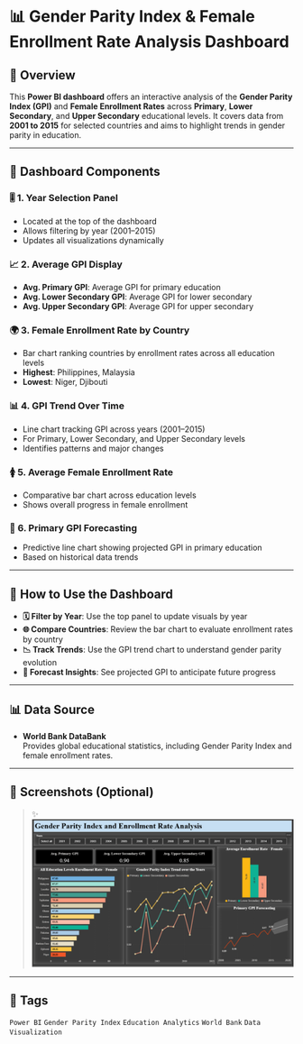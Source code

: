 # 📊 Gender Parity Index & Female Enrollment Rate Analysis Dashboard

## 📝 Overview
This **Power BI dashboard** offers an interactive analysis of the **Gender Parity Index (GPI)** and **Female Enrollment Rates** across
**Primary**, **Lower Secondary**, and **Upper Secondary** educational levels. It covers data from **2001 to 2015** for selected countries
and aims to highlight trends in gender parity in education.

---

## 📂 Dashboard Components

### 🎚️ 1. Year Selection Panel
- Located at the top of the dashboard
- Allows filtering by year (2001–2015)
- Updates all visualizations dynamically

### 📈 2. Average GPI Display
- **Avg. Primary GPI**: Average GPI for primary education
- **Avg. Lower Secondary GPI**: Average GPI for lower secondary
- **Avg. Upper Secondary GPI**: Average GPI for upper secondary

### 🌍 3. Female Enrollment Rate by Country
- Bar chart ranking countries by enrollment rates across all education levels
- **Highest**: Philippines, Malaysia  
- **Lowest**: Niger, Djibouti

### 📊 4. GPI Trend Over Time
- Line chart tracking GPI across years (2001–2015)
- For Primary, Lower Secondary, and Upper Secondary levels
- Identifies patterns and major changes

### 🚺 5. Average Female Enrollment Rate
- Comparative bar chart across education levels
- Shows overall progress in female enrollment

### 🔮 6. Primary GPI Forecasting
- Predictive line chart showing projected GPI in primary education
- Based on historical data trends

---

## 🚀 How to Use the Dashboard

- **🗓 Filter by Year**: Use the top panel to update visuals by year
- **🌐 Compare Countries**: Review the bar chart to evaluate enrollment rates by country
- **📉 Track Trends**: Use the GPI trend chart to understand gender parity evolution
- **🔭 Forecast Insights**: See projected GPI to anticipate future progress

---

## 📊 Data Source

- **World Bank DataBank**  
  Provides global educational statistics, including Gender Parity Index and female enrollment rates.

---

## 📸 Screenshots (Optional)

> ✨ ![Image Alt](https://github.com/shumailanaz-code/gpi-dashboard-powerbi/blob/513d23ac5d4ee6b5fd2e48ea088a2d70cc4c2a97/Dashboard.png)

---

## 📌 Tags

`Power BI` `Gender Parity Index` `Education Analytics` `World Bank` `Data Visualization`

